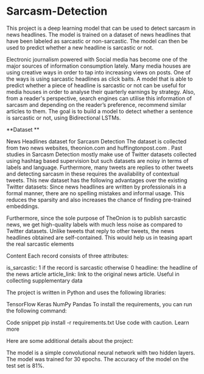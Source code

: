 # Sarcasm-Detection

This project is a deep learning model that can be used to detect sarcasm in news headlines. The model is trained on a dataset of news headlines that have been labeled as sarcastic or non-sarcastic. The model can then be used to predict whether a new headline is sarcastic or not.

Electronic journalism powered with Social media has become one of the major sources of information consumption lately. Many media houses are using creative ways in order to tap into increasing views on posts. One of the ways is using sarcastic headlines as click baits. A model that is able to predict whether a piece of headline is sarcastic or not can be useful for media houses in order to analyse their quarterly earnings by strategy. Also, from a reader's perspective, search engines can utilise this information of sarcasm and depending on the reader’s preference, recommend similar articles to them.
The goal is to build a model to detect whether a sentence is sarcastic or not, using Bidirectional LSTMs.

**Dataset **

News Headlines dataset for Sarcasm Detection The dataset is collected from two news websites, theonion.com and huffingtonpost.com . Past studies in Sarcasm Detection mostly make use of Twitter datasets collected using hashtag based supervision but such datasets are noisy in terms of labels and language. Furthermore, many tweets are replies to other tweets and detecting sarcasm in these requires the availability of contextual tweets. This new dataset has the following advantages over the existing Twitter datasets:
Since news headlines are written by professionals in a formal manner, there are no spelling mistakes and informal usage. This reduces the sparsity and also increases the chance of finding pre-trained embeddings.

Furthermore, since the sole purpose of TheOnion is to publish sarcastic news, we get high-quality labels with much less noise as compared to Twitter datasets. Unlike tweets that reply to other tweets, the news headlines obtained are self-contained. This would help us in teasing apart the real sarcastic elements

Content Each record consists of three attributes:

is_sarcastic: 1 if the record is sarcastic otherwise 0
headline: the headline of the news article
article_link: link to the original news article. Useful in collecting supplementary data

The project is written in Python and uses the following libraries:

TensorFlow
Keras
NumPy
Pandas
To install the requirements, you can run the following command:

Code snippet
pip install -r requirements.txt
Use code with caution. Learn more



Here are some additional details about the project:

The model is a simple convolutional neural network with two hidden layers.
The model was trained for 30 epochs.
The accuracy of the model on the test set is 81%.
